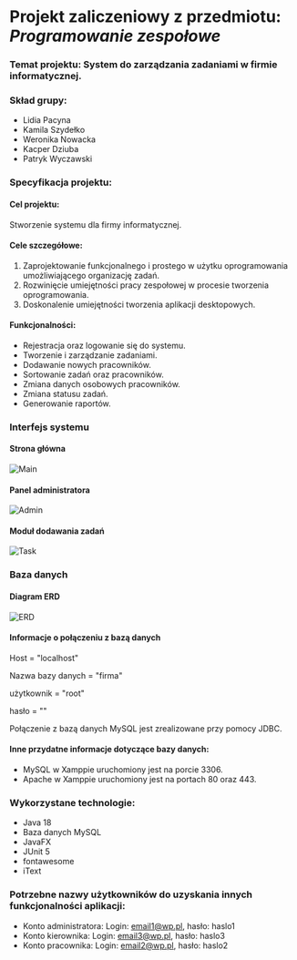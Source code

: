 # Projekt zaliczeniowy z przedmiotu: _**Programowanie zespołowe**_ 
### Temat projektu: System do zarządzania zadaniami w firmie informatycznej.

### Skład grupy:
* Lidia Pacyna
* Kamila Szydełko
* Weronika Nowacka
* Kacper Dziuba
* Patryk Wyczawski

### Specyfikacja projektu:
#### Cel projektu:
Stworzenie systemu dla firmy informatycznej.

#### Cele szczegółowe: 
1. Zaprojektowanie funkcjonalnego i prostego w użytku oprogramowania umożliwiającego organizację zadań.
2. Rozwinięcie umiejętności pracy zespołowej w procesie tworzenia oprogramowania.
3. Doskonalenie umiejętności tworzenia aplikacji desktopowych.

#### Funkcjonalności:
* Rejestracja oraz logowanie się do systemu.
* Tworzenie i zarządzanie zadaniami.
* Dodawanie nowych pracowników.
* Sortowanie zadań oraz pracowników.
* Zmiana danych osobowych pracowników. 
* Zmiana statusu zadań.
* Generowanie raportów.

### Interfejs systemu
#### Strona główna
![Main](https://github.com/wnowacka01/PZ_2023_G2_Weronika/assets/82800494/0d5c9f46-7aa0-432d-a708-666e4cb7c95a)

#### Panel administratora
![Admin](https://github.com/wnowacka01/PZ_2023_G2_Weronika/assets/82800494/ea011b65-66be-4ef6-bc65-a90a57cfaa55)

#### Moduł dodawania zadań
![Task](https://github.com/wnowacka01/PZ_2023_G2_Weronika/assets/82800494/22022343-783a-4afd-91ff-e8c76d73f99b)

### Baza danych
####	Diagram ERD
![ERD](https://github.com/wnowacka01/PZ_2023_G2_Weronika/assets/82800494/65f28120-4b38-4aaf-aab7-bbc04fc4fa57)

#### Informacje o połączeniu z bazą danych
<p>Host = "localhost"</p>
<p>Nazwa bazy danych = "firma"</p>
<p>użytkownik = "root"</p>
<p>hasło = ""</p>

<p>Połączenie z bazą danych MySQL jest zrealizowane przy pomocy JDBC.</p>

#### Inne przydatne informacje dotyczące bazy danych:
- MySQL w Xamppie uruchomiony jest na porcie 3306.
- Apache w Xamppie uruchomiony jest na portach 80 oraz 443.

### Wykorzystane technologie:
* Java 18
* Baza danych MySQL
* JavaFX 
* JUnit 5
* fontawesome
* iText
 
### Potrzebne nazwy użytkowników do uzyskania innych funkcjonalności aplikacji:
* Konto administratora: Login: email1@wp.pl, hasło: haslo1
* Konto kierownika: Login: email3@wp.pl, hasło: haslo3
* Konto pracownika: Login: email2@wp.pl, hasło: haslo2
